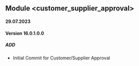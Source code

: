 ## Module <customer_supplier_approval>

#### 29.07.2023
#### Version 16.0.1.0.0
##### ADD
- Initial Commit for Customer/Supplier Approval